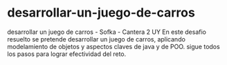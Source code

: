 # desarrollar-un-juego-de-carros
desarrollar un juego de carros - Sofka - Cantera 2 UY
En este desafio resuelto se pretende desarrollar un juego de carros, aplicando modelamiento de objetos y aspectos claves de java y de POO. sigue todos los pasos para lograr efectividad del reto.
